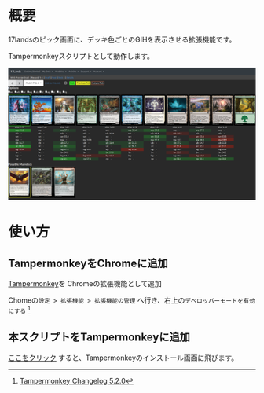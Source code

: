 # 概要
17landsのピック画面に、デッキ色ごとのGIHを表示させる拡張機能です。

Tampermonkeyスクリプトとして動作します。

![screenshot](img/screenshot.png)

# 使い方
## TampermonkeyをChromeに追加
[Tampermonkey](https://chromewebstore.google.com/detail/tampermonkey/dhdgffkkebhmkfjojejmpbldmpobfkfo?hl=ja)を
Chromeの拡張機能として追加

Chomeの`設定 > 拡張機能 > 拡張機能の管理` へ行き、右上の`デベロッパーモードを有効にする` [^1]

[^1]: [Tampermonkey Changelog 5.2.0](https://www.tampermonkey.net/changelog.php#v5.2.0)

## 本スクリプトをTampermonkeyに追加
[ここをクリック](https://github.com/slimemoss/lands17-pick-with-data/raw/master/dist/react-userscripts.user.js) すると、Tampermonkeyのインストール画面に飛びます。

